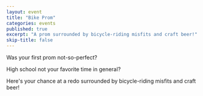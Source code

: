 ```yaml
---
layout: event
title: "Bike Prom"
categories: events
published: true
excerpt: "A prom surrounded by bicycle-riding misfits and craft beer!"
skip-title: false
---
```


Was your first prom not-so-perfect?

High school not your favorite time in general?

Here's your chance at a redo surrounded by bicycle-riding misfits and craft beer!
